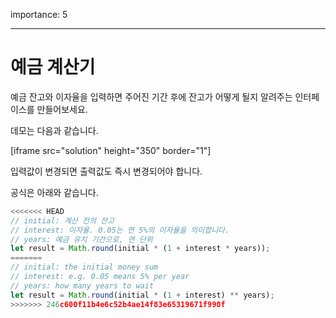 importance: 5

---

# 예금 계산기

예금 잔고와 이자율을 입력하면 주어진 기간 후에 잔고가 어떻게 될지 알려주는 인터페이스를 만들어보세요.

데모는 다음과 같습니다.

[iframe src="solution" height="350" border="1"]

입력값이 변경되면 출력값도 즉시 변경되어야 합니다.

공식은 아래와 같습니다.
```js
<<<<<<< HEAD
// initial: 계산 전의 잔고
// interest: 이자율. 0.05는 연 5%의 이자율을 의미합니다.
// years: 예금 유치 기간으로, 연 단위
let result = Math.round(initial * (1 + interest * years));
=======
// initial: the initial money sum
// interest: e.g. 0.05 means 5% per year
// years: how many years to wait
let result = Math.round(initial * (1 + interest) ** years);
>>>>>>> 246c600f11b4e6c52b4ae14f83e65319671f998f
```
